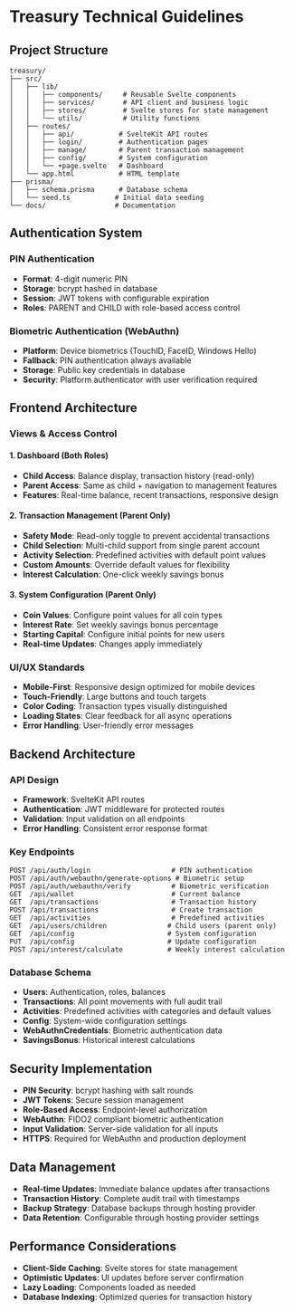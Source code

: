 # Treasury Technical Guidelines

## Project Structure
```
treasury/
├── src/
│   ├── lib/
│   │   ├── components/     # Reusable Svelte components
│   │   ├── services/       # API client and business logic
│   │   ├── stores/         # Svelte stores for state management
│   │   └── utils/          # Utility functions
│   ├── routes/
│   │   ├── api/           # SvelteKit API routes
│   │   ├── login/         # Authentication pages
│   │   ├── manage/        # Parent transaction management
│   │   ├── config/        # System configuration
│   │   └── +page.svelte   # Dashboard
│   └── app.html           # HTML template
├── prisma/
│   ├── schema.prisma      # Database schema
│   └── seed.ts           # Initial data seeding
└── docs/                 # Documentation
```

## Authentication System

### PIN Authentication
- **Format**: 4-digit numeric PIN
- **Storage**: bcrypt hashed in database
- **Session**: JWT tokens with configurable expiration
- **Roles**: PARENT and CHILD with role-based access control

### Biometric Authentication (WebAuthn)
- **Platform**: Device biometrics (TouchID, FaceID, Windows Hello)
- **Fallback**: PIN authentication always available
- **Storage**: Public key credentials in database
- **Security**: Platform authenticator with user verification required

## Frontend Architecture

### Views & Access Control

#### 1. Dashboard (Both Roles)
- **Child Access**: Balance display, transaction history (read-only)
- **Parent Access**: Same as child + navigation to management features
- **Features**: Real-time balance, recent transactions, responsive design

#### 2. Transaction Management (Parent Only)
- **Safety Mode**: Read-only toggle to prevent accidental transactions
- **Child Selection**: Multi-child support from single parent account
- **Activity Selection**: Predefined activities with default point values
- **Custom Amounts**: Override default values for flexibility
- **Interest Calculation**: One-click weekly savings bonus

#### 3. System Configuration (Parent Only)
- **Coin Values**: Configure point values for all coin types
- **Interest Rate**: Set weekly savings bonus percentage
- **Starting Capital**: Configure initial points for new users
- **Real-time Updates**: Changes apply immediately

### UI/UX Standards
- **Mobile-First**: Responsive design optimized for mobile devices
- **Touch-Friendly**: Large buttons and touch targets
- **Color Coding**: Transaction types visually distinguished
- **Loading States**: Clear feedback for all async operations
- **Error Handling**: User-friendly error messages

## Backend Architecture

### API Design
- **Framework**: SvelteKit API routes
- **Authentication**: JWT middleware for protected routes
- **Validation**: Input validation on all endpoints
- **Error Handling**: Consistent error response format

### Key Endpoints
```
POST /api/auth/login                    # PIN authentication
POST /api/auth/webauthn/generate-options # Biometric setup
POST /api/auth/webauthn/verify          # Biometric verification
GET  /api/wallet                        # Current balance
GET  /api/transactions                  # Transaction history
POST /api/transactions                  # Create transaction
GET  /api/activities                    # Predefined activities
GET  /api/users/children               # Child users (parent only)
GET  /api/config                       # System configuration
PUT  /api/config                       # Update configuration
POST /api/interest/calculate           # Weekly interest calculation
```

### Database Schema
- **Users**: Authentication, roles, balances
- **Transactions**: All point movements with full audit trail
- **Activities**: Predefined activities with categories and default values
- **Config**: System-wide configuration settings
- **WebAuthnCredentials**: Biometric authentication data
- **SavingsBonus**: Historical interest calculations

## Security Implementation
- **PIN Security**: bcrypt hashing with salt rounds
- **JWT Tokens**: Secure session management
- **Role-Based Access**: Endpoint-level authorization
- **WebAuthn**: FIDO2 compliant biometric authentication
- **Input Validation**: Server-side validation for all inputs
- **HTTPS**: Required for WebAuthn and production deployment

## Data Management
- **Real-time Updates**: Immediate balance updates after transactions
- **Transaction History**: Complete audit trail with timestamps
- **Backup Strategy**: Database backups through hosting provider
- **Data Retention**: Configurable through hosting provider settings

## Performance Considerations
- **Client-Side Caching**: Svelte stores for state management
- **Optimistic Updates**: UI updates before server confirmation
- **Lazy Loading**: Components loaded as needed
- **Database Indexing**: Optimized queries for transaction history